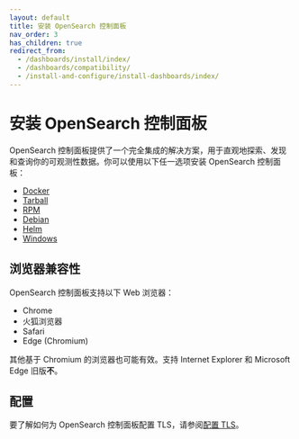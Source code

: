 ```yaml
---
layout: default
title: 安装 OpenSearch 控制面板
nav_order: 3
has_children: true
redirect_from:
  - /dashboards/install/index/
  - /dashboards/compatibility/
  - /install-and-configure/install-dashboards/index/
---
```


# 安装 OpenSearch 控制面板

OpenSearch 控制面板提供了一个完全集成的解决方案，用于直观地探索、发现和查询你的可观测性数据。你可以使用以下任一选项安装 OpenSearch 控制面板：

- [Docker]({{site.url}}{{site.baseurl}}/install-and-configure/install-dashboards/docker/)
- [Tarball]({{site.url}}{{site.baseurl}}/install-and-configure/install-dashboards/tar/)
- [RPM]({{site.url}}{{site.baseurl}}/install-and-configure/install-dashboards/rpm/)
- [Debian]({{site.url}}{{site.baseurl}}/install-and-configure/install-dashboards/debian/)
- [Helm]({{site.url}}{{site.baseurl}}/install-and-configure/install-dashboards/helm/)
- [Windows]({{site.url}}{{site.baseurl}}/install-and-configure/install-dashboards/windows/)

## 浏览器兼容性

OpenSearch 控制面板支持以下 Web 浏览器：

- Chrome
- 火狐浏览器
- Safari
- Edge (Chromium)

其他基于 Chromium 的浏览器也可能有效。支持 Internet Explorer 和 Microsoft Edge 旧版**不**。

## 配置

要了解如何为 OpenSearch 控制面板配置 TLS，请参阅[配置 TLS]({{site.url}}{{site.baseurl}}/install-and-configure/install-dashboards/tls/)。
